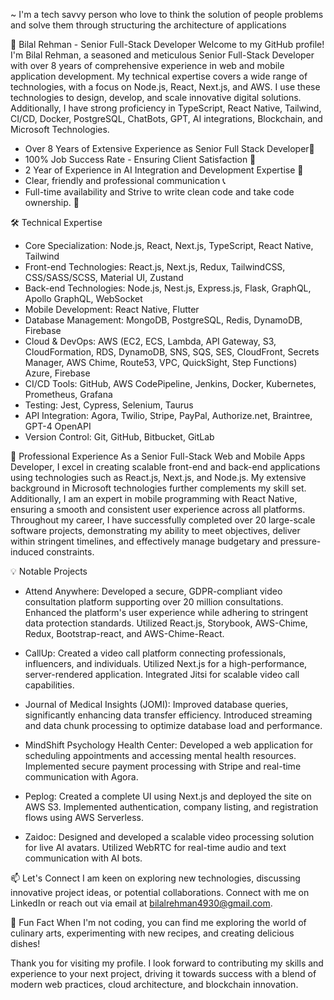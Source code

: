 ~ I'm a tech savvy person who love to think the solution of people problems and solve them through structuring the architecture of applications

👋 Bilal Rehman - Senior Full-Stack Developer 
Welcome to my GitHub profile! I'm Bilal Rehman, a seasoned and meticulous Senior Full-Stack Developer with over 8 years of comprehensive experience in web and mobile application development. My technical expertise covers a wide range of technologies, with a focus on Node.js, React, Next.js, and AWS. I use these technologies to design, develop, and scale innovative digital solutions. Additionally, I have strong proficiency in TypeScript, React Native, Tailwind, CI/CD, Docker, PostgreSQL, ChatBots, GPT, AI integrations, Blockchain, and Microsoft Technologies.

- Over 8 Years of Extensive Experience as Senior Full Stack Developer🥇
- 100% Job Success Rate - Ensuring Client Satisfaction 💯
- 2 Year of Experience in AI Integration and Development Expertise 🤖
- Clear, friendly and professional communication 📞
- Full-time availability and Strive to write clean code and take code ownership. 🌟

🛠 Technical Expertise

- Core Specialization: Node.js, React, Next.js, TypeScript, React Native, Tailwind
- Front-end Technologies: React.js, Next.js, Redux, TailwindCSS, CSS/SASS/SCSS, Material UI, Zustand
- Back-end Technologies: Node.js, Nest.js, Express.js, Flask, GraphQL, Apollo GraphQL, WebSocket
- Mobile Development: React Native, Flutter
- Database Management: MongoDB, PostgreSQL, Redis, DynamoDB, Firebase
- Cloud & DevOps: AWS (EC2, ECS, Lambda, API Gateway, S3, CloudFormation, RDS, DynamoDB, SNS, SQS, SES, CloudFront, Secrets Manager, AWS Chime, Route53, VPC, QuickSight, Step Functions) Azure, Firebase
- CI/CD Tools: GitHub, AWS CodePipeline, Jenkins, Docker, Kubernetes, Prometheus, Grafana
- Testing: Jest, Cypress, Selenium, Taurus
- API Integration: Agora, Twilio, Stripe, PayPal, Authorize.net, Braintree, GPT-4 OpenAPI
- Version Control: Git, GitHub, Bitbucket, GitLab


🌟 Professional Experience
As a Senior Full-Stack Web and Mobile Apps Developer, I excel in creating scalable front-end and back-end applications using technologies such as React.js, Next.js, and Node.js. My extensive background in Microsoft technologies further complements my skill set. Additionally, I am an expert in mobile programming with React Native, ensuring a smooth and consistent user experience across all platforms.
Throughout my career, I have successfully completed over 20 large-scale software projects, demonstrating my ability to meet objectives, deliver within stringent timelines, and effectively manage budgetary and pressure-induced constraints.


💡 Notable Projects

- Attend Anywhere: 
Developed a secure, GDPR-compliant video consultation platform supporting over 20 million consultations.
Enhanced the platform's user experience while adhering to stringent data protection standards.
Utilized React.js, Storybook, AWS-Chime, Redux, Bootstrap-react, and AWS-Chime-React.

- CallUp:
Created a video call platform connecting professionals, influencers, and individuals.
Utilized Next.js for a high-performance, server-rendered application.
Integrated Jitsi for scalable video call capabilities.

- Journal of Medical Insights (JOMI):
Improved database queries, significantly enhancing data transfer efficiency.
Introduced streaming and data chunk processing to optimize database load and performance.

- MindShift Psychology Health Center:
Developed a web application for scheduling appointments and accessing mental health resources.
Implemented secure payment processing with Stripe and real-time communication with Agora.

- Peplog:
Created a complete UI using Next.js and deployed the site on AWS S3.
Implemented authentication, company listing, and registration flows using AWS Serverless.

- Zaidoc:
Designed and developed a scalable video processing solution for live AI avatars.
Utilized WebRTC for real-time audio and text communication with AI bots.


📫 Let's Connect
I am keen on exploring new technologies, discussing innovative project ideas, or potential collaborations. Connect with me on LinkedIn or reach out via email at bilalrehman4930@gmail.com.

🎉 Fun Fact
When I'm not coding, you can find me exploring the world of culinary arts, experimenting with new recipes, and creating delicious dishes!

Thank you for visiting my profile. I look forward to contributing my skills and experience to your next project, driving it towards success with a blend of modern web practices, cloud architecture, and blockchain innovation.

